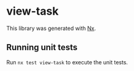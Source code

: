 # view-task

This library was generated with [Nx](https://nx.dev).

## Running unit tests

Run `nx test view-task` to execute the unit tests.
